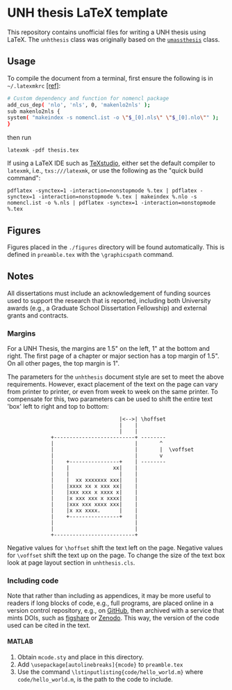 # UNH thesis LaTeX template

This repository contains unofficial files for writing a UNH thesis using LaTeX.
The `unhthesis` class was originally based on the
[`umassthesis`](https://github.com/umasscs/umassthesis) class.


## Usage

To compile the document from a terminal, first ensure the following is in
`~/.latexmkrc`
[[ref]](http://tex.stackexchange.com/questions/105943/latexmk-and-nomencl):

```bash
# Custom dependency and function for nomencl package
add_cus_dep( 'nlo', 'nls', 0, 'makenlo2nls' );
sub makenlo2nls {
system( "makeindex -s nomencl.ist -o \"$_[0].nls\" \"$_[0].nlo\"" );
}
```

then run

    latexmk -pdf thesis.tex

If using a LaTeX IDE such as [TeXstudio](http://www.texstudio.org/), either set
the default compiler to `latexmk`, i.e., `txs:///latexmk`, or use the following
as the "quick build command":

    pdflatex -synctex=1 -interaction=nonstopmode %.tex | pdflatex -synctex=1 -interaction=nonstopmode %.tex | makeindex %.nlo -s nomencl.ist -o %.nls | pdflatex -synctex=1 -interaction=nonstopmode %.tex


## Figures

Figures placed in the `./figures` directory will be found automatically. This is
defined in `preamble.tex` with the `\graphicspath` command.


## Notes

All dissertations must include an acknowledgement of funding sources used to
support the research that is reported, including both University awards (e.g., a
Graduate School Dissertation Fellowship) and external grants and contracts.


### Margins

For a UNH Thesis, the margins are 1.5" on the left, 1" at the bottom and right.
The first page of a chapter or major section has a top margin of 1.5". On all
other pages, the top margin is 1".

The parameters for the `unhthesis` document style are set to meet the above
requirements. However, exact placement of the text on the page can vary from
printer to printer, or even from week to week on the same printer. To compensate
for this, two parameters can be used to shift the entire text 'box' left to
right and top to bottom:

```
                                    |<-->| \hoffset
                                    |    |
                                    |    |
              +--------------------------+ --------
              |                          |       ^
              |                          |       |  \voffset
              |                          |       v
              |    +----------------+    | --------
              |    |              xx|    |
              |    |                |    |
              |    |  xx xxxxxxx xxx|    |
              |    |xxxx xx x xxx xx|    |
              |    |xxx xxx x xxxx x|    |
              |    |x xxx xxx x xxxx|    |
              |    |xxx xxx xxxx xxx|    |
              |    |x xx xxxx.      |    |
              |    +----------------+    |
              |                          |
              |                          |
              +--------------------------+
```

Negative values for `\hoffset` shift the text left on the page. Negative values
for `\voffset` shift the text up on the page. To change the size of the text box
look at page layout section in `unhthesis.cls`.


### Including code

Note that rather than including as appendices, it may be more useful to readers
if long blocks of code, e.g., full programs, are placed online in a version
control repository, e.g., on [GitHub](https://github.com), then archived with a
service that mints DOIs, such as [figshare](https://figshare.com) or
[Zenodo](https://zenodo.org). This way, the version of the code used can be
cited in the text.


#### MATLAB

1. Obtain `mcode.sty` and place in this directory.
2. Add `\usepackage[autolinebreaks]{mcode}` to `preamble.tex`
3. Use the command `\lstinputlisting{code/hello_world.m}` where  
   `code/hello_world.m`, is the path to the code to include.
